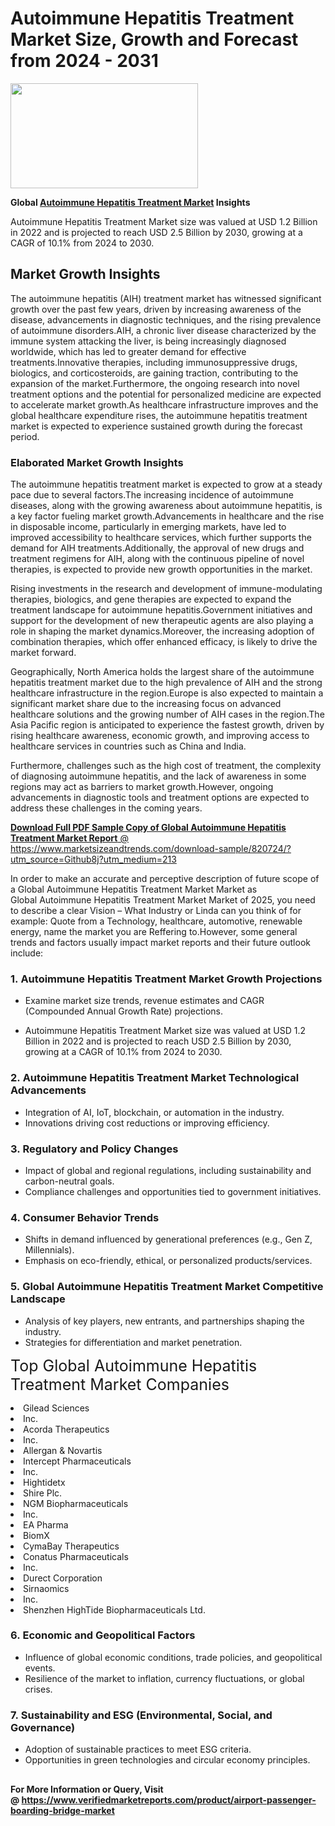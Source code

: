 <H1>Autoimmune Hepatitis Treatment Market Size, Growth and Forecast from 2024 - 2031</H1><img class="aligncenter size-medium wp-image-584254" src="https://thirdeyenews.in/wp-content/uploads/2024/09/Global-Market-Research-300x168.jpeg" alt="" width="300" height="168" /><p><strong>Global&nbsp;<a href="https://www.marketsizeandtrends.com/download-sample/820724/?utm_source=Github8j?utm_medium=213">Autoimmune Hepatitis Treatment Market</a> Insights</strong></p><p>Autoimmune Hepatitis Treatment Market size was valued at USD 1.2 Billion in 2022 and is projected to reach USD 2.5 Billion by 2030, growing at a CAGR of 10.1% from 2024 to 2030.</p><p><h2>Market Growth Insights</h2> <p>The autoimmune hepatitis (AIH) treatment market has witnessed significant growth over the past few years, driven by increasing awareness of the disease, advancements in diagnostic techniques, and the rising prevalence of autoimmune disorders.AIH, a chronic liver disease characterized by the immune system attacking the liver, is being increasingly diagnosed worldwide, which has led to greater demand for effective treatments.Innovative therapies, including immunosuppressive drugs, biologics, and corticosteroids, are gaining traction, contributing to the expansion of the market.Furthermore, the ongoing research into novel treatment options and the potential for personalized medicine are expected to accelerate market growth.As healthcare infrastructure improves and the global healthcare expenditure rises, the autoimmune hepatitis treatment market is expected to experience sustained growth during the forecast period.</p> <p><a href="#"></a></p> <h3>Elaborated Market Growth Insights</h3> <p>The autoimmune hepatitis treatment market is expected to grow at a steady pace due to several factors.The increasing incidence of autoimmune diseases, along with the growing awareness about autoimmune hepatitis, is a key factor fueling market growth.Advancements in healthcare and the rise in disposable income, particularly in emerging markets, have led to improved accessibility to healthcare services, which further supports the demand for AIH treatments.Additionally, the approval of new drugs and treatment regimens for AIH, along with the continuous pipeline of novel therapies, is expected to provide new growth opportunities in the market.</p> <p>Rising investments in the research and development of immune-modulating therapies, biologics, and gene therapies are expected to expand the treatment landscape for autoimmune hepatitis.Government initiatives and support for the development of new therapeutic agents are also playing a role in shaping the market dynamics.Moreover, the increasing adoption of combination therapies, which offer enhanced efficacy, is likely to drive the market forward.</p> <p>Geographically, North America holds the largest share of the autoimmune hepatitis treatment market due to the high prevalence of AIH and the strong healthcare infrastructure in the region.Europe is also expected to maintain a significant market share due to the increasing focus on advanced healthcare solutions and the growing number of AIH cases in the region.The Asia Pacific region is anticipated to experience the fastest growth, driven by rising healthcare awareness, economic growth, and improving access to healthcare services in countries such as China and India.</p> <p>Furthermore, challenges such as the high cost of treatment, the complexity of diagnosing autoimmune hepatitis, and the lack of awareness in some regions may act as barriers to market growth.However, ongoing advancements in diagnostic tools and treatment options are expected to address these challenges in the coming years.</p> <p><a href="#"></p><p><span class=""><strong>Download Full PDF Sample Copy of Global Autoimmune Hepatitis Treatment Market Report</strong> @ <a href="https://www.marketsizeandtrends.com/download-sample/820724/?utm_source=Github8j?utm_medium=213" target="_blank">https://www.marketsizeandtrends.com/download-sample/820724/?utm_source=Github8j?utm_medium=213</a></span></p><p>In order to make an accurate and perceptive description of future scope of a Global&nbsp;Autoimmune Hepatitis Treatment Market Market as Global&nbsp;Autoimmune Hepatitis Treatment Market Market of 2025, you need to describe a clear Vision &ndash; What Industry or Linda can you think of for example: Quote from a Technology, healthcare, automotive, renewable energy, name the market you are Reffering to.However, some general trends and factors usually impact market reports and their future outlook include:</p><h3>1.&nbsp;<strong>Autoimmune Hepatitis Treatment Market Growth Projections</strong></h3><ul><li>Examine market size trends, revenue estimates and CAGR (Compounded Annual Growth Rate) projections.</li><li><p>Autoimmune Hepatitis Treatment Market size was valued at USD 1.2 Billion in 2022 and is projected to reach USD 2.5 Billion by 2030, growing at a CAGR of 10.1% from 2024 to 2030.</p></li></ul><h3>2.&nbsp;<strong>Autoimmune Hepatitis Treatment Market Technological Advancements</strong></h3><ul><li>Integration of AI, IoT, blockchain, or automation in the industry.</li><li>Innovations driving cost reductions or improving efficiency.</li></ul><h3>3.&nbsp;<strong>Regulatory and Policy Changes</strong></h3><ul><li>Impact of global and regional regulations, including sustainability and carbon-neutral goals.</li><li>Compliance challenges and opportunities tied to government initiatives.</li></ul><h3>4.&nbsp;<strong>Consumer Behavior Trends</strong></h3><ul><li>Shifts in demand influenced by generational preferences (e.g., Gen Z, Millennials).</li><li>Emphasis on eco-friendly, ethical, or personalized products/services.</li></ul><h3>5.&nbsp;<strong>Global Autoimmune Hepatitis Treatment Market Competitive Landscape</strong></h3><ul><li>Analysis of key players, new entrants, and partnerships shaping the industry.</li><li>Strategies for differentiation and market penetration.</li></ul><p data-pm-slice="1 1 []"><span style="color: inherit; font-family: inherit; font-size: 25px;">Top Global Autoimmune Hepatitis Treatment Market Companies</span></p><div class="" data-test-id=""><p><li>Gilead Sciences</li><li> Inc.</li><li> Acorda Therapeutics</li><li> Inc.</li><li> Allergan & Novartis</li><li> Intercept Pharmaceuticals</li><li> Inc.</li><li> Hightidetx</li><li> Shire Plc.</li><li> NGM Biopharmaceuticals</li><li> Inc.</li><li> EA Pharma</li><li> BiomX</li><li> CymaBay Therapeutics</li><li> Conatus Pharmaceuticals</li><li> Inc.</li><li> Durect Corporation</li><li> Sirnaomics</li><li> Inc.</li><li> Shenzhen HighTide Biopharmaceuticals Ltd.</li></p></div><h3>6.&nbsp;<strong>Economic and Geopolitical Factors</strong></h3><ul><li>Influence of global economic conditions, trade policies, and geopolitical events.</li><li>Resilience of the market to inflation, currency fluctuations, or global crises.</li></ul><h3>7.&nbsp;<strong>Sustainability and ESG (Environmental, Social, and Governance)</strong></h3><ul><li>Adoption of sustainable practices to meet ESG criteria.</li><li>Opportunities in green technologies and circular economy principles.</li></ul><h2><strong style="font-size: 14px;">For More Information or Query, Visit @&nbsp;</strong><a style="background-color: #ffffff; font-size: 14px;" href="https://www.marketsizeandtrends.com/report/autoimmune-hepatitis-treatment-market/" target="_blank">https://www.verifiedmarketreports.com/product/airport-passenger-boarding-bridge-market</a></h2>